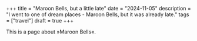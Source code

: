 +++
title = "Maroon Bells, but a little late"
date = "2024-11-05"
description = "I went to one of dream places - Maroon Bells, but it was already late."
tags = ["travel"]
draft = true
+++

This is a page about »Maroon Bells«.
